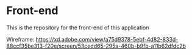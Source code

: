 # Front-end
This is the repository for the front-end of this application

Wireframe: https://xd.adobe.com/view/a75d9378-5ebf-4d82-833d-88ccf35be313-f20e/screen/53cedd65-295a-460b-b9fb-a11b62dfdc2b
